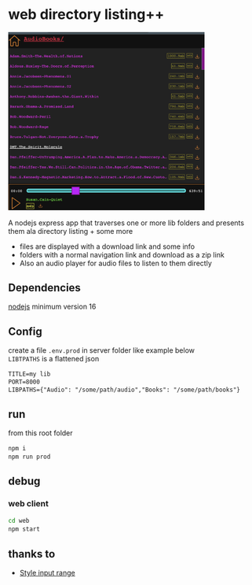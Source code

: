 # web directory listing++

<a href="https://raw.githubusercontent.com/atlemagnussen/web-dir-listing-plusplus/main/webdirlistingplusplus.png">
<img src="https://raw.githubusercontent.com/atlemagnussen/web-dir-listing-plusplus/main/webdirlistingplusplus.png" alt="Screenshot of web-dir-listing-plusplus" width="400"/>
</a>  

A nodejs express app that traverses one or more lib folders and presents them ala directory listing + some more

- files are displayed with a download link and some info
- folders with a normal navigation link and download as a zip link
- Also an audio player for audio files to listen to them directly  

## Dependencies

[nodejs](https://nodejs.org) minimum version 16

## Config

create a file `.env.prod` in server folder like example below  
`LIBTPATHS` is a flattened json
```
TITLE=my lib
PORT=8000
LIBPATHS={"Audio": "/some/path/audio","Books": "/some/path/books"}
```

## run

from this root folder
```sh
npm i
npm run prod
```

## debug

### web client
```sh
cd web
npm start
```

## thanks to
- [Style input range](https://www.cssportal.com/style-input-range/)